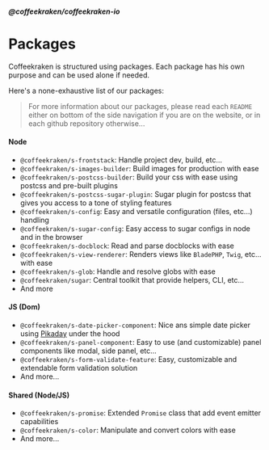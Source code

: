 <!--
/**
 * @name            Packages
 * @namespace       doc.js
 * @type            Markdown
 * @platform        md
 * @status          stable
 * @menu            Documentation / JS - Node           /doc/js/packages
 *
 * @since           2.0.0
 * @author    Olivier Bossel <olivier.bossel@gmail.com> (https://coffeekraken.io)
 */
-->

<!-- image -->

<!-- header -->
##### @coffeekraken/coffeekraken-io



# Packages

Coffeekraken is structured using packages. Each package has his own purpose and can be used alone if needed.

Here's a none-exhaustive list of our packages:

> For more information about our packages, please read each `README` either on bottom of the side navigation if you are on the website, or in each github repository otherwise...

#### Node

- `@coffeekraken/s-frontstack`: Handle project dev, build, etc...
- `@coffeekraken/s-images-builder`: Build images for production with ease
- `@coffeekraken/s-postcss-builder`: Build your css with ease using postcss and pre-built plugins
- `@coffeekraken/s-postcss-sugar-plugin`: Sugar plugin for postcss that gives you access to a tone of styling features
- `@coffeekraken/s-config`: Easy and versatile configuration (files, etc...) handling
- `@coffeekraken/s-sugar-config`: Easy access to sugar configs in node and in the browser
- `@coffeekraken/s-docblock`: Read and parse docblocks with ease
- `@coffeekraken/s-view-renderer`: Renders views like `BladePHP`, `Twig`, etc... with ease
- `@coffeekraken/s-glob`: Handle and resolve globs with ease
- `@coffeekraken/sugar`: Central toolkit that provide helpers, CLI, etc...
- And more

#### JS (Dom)

- `@coffeekraken/s-date-picker-component`: Nice ans simple date picker using [Pikaday](https://github.com/Pikaday/Pikaday) under the hood
- `@coffeekraken/s-panel-component`: Easy to use (and customizable) panel components like modal, side panel, etc...
- `@coffeekraken/s-form-validate-feature`: Easy, customizable and extendable form validation solution
- And more...

#### Shared (Node/JS)

- `@coffeekraken/s-promise`: Extended `Promise` class that add event emitter capabilities
- `@coffeekraken/s-color`: Manipulate and convert colors with ease
- And more...

